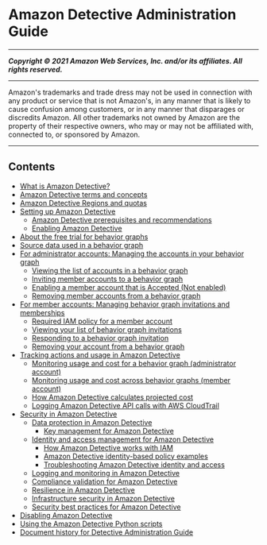 # Amazon Detective Administration Guide

-----
*****Copyright &copy; 2021 Amazon Web Services, Inc. and/or its affiliates. All rights reserved.*****

-----
Amazon's trademarks and trade dress may not be used in 
     connection with any product or service that is not Amazon's, 
     in any manner that is likely to cause confusion among customers, 
     or in any manner that disparages or discredits Amazon. All other 
     trademarks not owned by Amazon are the property of their respective
     owners, who may or may not be affiliated with, connected to, or 
     sponsored by Amazon.

-----
## Contents
+ [What is Amazon Detective?](what-is-detective.md)
+ [Amazon Detective terms and concepts](detective-terms-concepts.md)
+ [Amazon Detective Regions and quotas](regions-limitations.md)
+ [Setting up Amazon Detective](detective-setup.md)
   + [Amazon Detective prerequisites and recommendations](detective-prerequisites.md)
   + [Enabling Amazon Detective](detective-enabling.md)
+ [About the free trial for behavior graphs](free-trial-overview.md)
+ [Source data used in a behavior graph](detective-source-data-about.md)
+ [For administrator accounts: Managing the accounts in your behavior graph](admin-account-graph-management.md)
   + [Viewing the list of accounts in a behavior graph](graph-admin-view-accounts.md)
   + [Inviting member accounts to a behavior graph](graph-admin-add-member-accounts.md)
   + [Enabling a member account that is Accepted (Not enabled)](graph-admin-unblock-account.md)
   + [Removing member accounts from a behavior graph](graph-admin-remove-member-accounts.md)
+ [For member accounts: Managing behavior graph invitations and memberships](member-account-graph-management.md)
   + [Required IAM policy for a member account](member-account-iam-policy.md)
   + [Viewing your list of behavior graph invitations](member-view-graph-invitations.md)
   + [Responding to a behavior graph invitation](member-invitation-response.md)
   + [Removing your account from a behavior graph](member-remove-self-from-graph.md)
+ [Tracking actions and usage in Amazon Detective](tracking-usage-logging.md)
   + [Monitoring usage and cost for a behavior graph (administrator account)](usage-tracking-admin.md)
   + [Monitoring usage and cost across behavior graphs (member account)](member-usage-tracking.md)
   + [How Amazon Detective calculates projected cost](usage-projected-cost-calculation.md)
   + [Logging Amazon Detective API calls with AWS CloudTrail](logging-using-cloudtrail.md)
+ [Security in Amazon Detective](security.md)
   + [Data protection in Amazon Detective](data-protection.md)
      + [Key management for Amazon Detective](key-management.md)
   + [Identity and access management for Amazon Detective](security-iam.md)
      + [How Amazon Detective works with IAM](security_iam_service-with-iam.md)
      + [Amazon Detective identity-based policy examples](security_iam_id-based-policy-examples.md)
      + [Troubleshooting Amazon Detective identity and access](security_iam_troubleshoot.md)
   + [Logging and monitoring in Amazon Detective](detective-monitoring-logging.md)
   + [Compliance validation for Amazon Detective](detective-compliance.md)
   + [Resilience in Amazon Detective](disaster-recovery-resiliency.md)
   + [Infrastructure security in Amazon Detective](infrastructure-security.md)
   + [Security best practices for Amazon Detective](security-best-practices.md)
+ [Disabling Amazon Detective](detective-disabling.md)
+ [Using the Amazon Detective Python scripts](detective-github-scripts.md)
+ [Document history for Detective Administration Guide](doc-history.md)